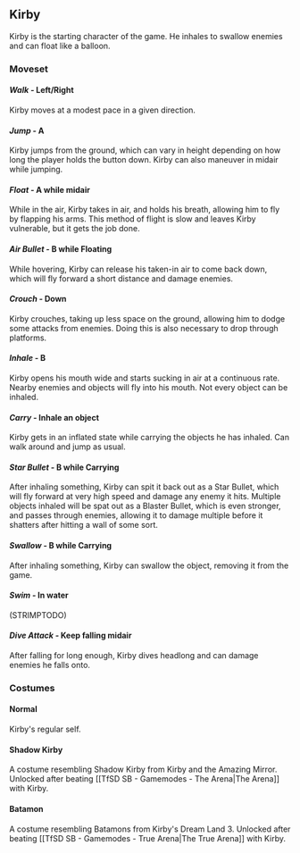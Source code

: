 ## Kirby
Kirby is the starting character of the game. He inhales to swallow enemies and can float like a balloon.
### Moveset
#### *Walk -* Left/Right
Kirby moves at a modest pace in a given direction.
#### *Jump -* A
Kirby jumps from the ground, which can vary in height depending on how long the player holds the button down. Kirby can also maneuver in midair while jumping.
#### *Float -* A while midair
While in the air, Kirby takes in air, and holds his breath, allowing him to fly by flapping his arms. This method of flight is slow and leaves Kirby vulnerable, but it gets the job done.
#### *Air Bullet -* B while Floating
While hovering, Kirby can release his taken-in air to come back down, which will fly forward a short distance and damage enemies.
#### *Crouch -* Down
Kirby crouches, taking up less space on the ground, allowing him to dodge some attacks from enemies. Doing this is also necessary to drop through platforms.
#### *Inhale -* B
Kirby opens his mouth wide and starts sucking in air at a continuous rate. Nearby enemies and objects will fly into his mouth. Not every object can be inhaled.
#### *Carry -* Inhale an object
Kirby gets in an inflated state while carrying the objects he has inhaled. Can walk around and jump as usual.
#### *Star Bullet -* B while Carrying
After inhaling something, Kirby can spit it back out as a Star Bullet, which will fly forward at very high speed and damage any enemy it hits. Multiple objects inhaled will be spat out as a Blaster Bullet, which is even stronger, and passes through enemies, allowing it to damage multiple before it shatters after hitting a wall of some sort.
#### *Swallow -* B while Carrying
After inhaling something, Kirby can swallow the object, removing it from the game.
#### *Swim -* In water
(STRIMPTODO)
#### *Dive Attack -* Keep falling midair
After falling for long enough, Kirby dives headlong and can damage enemies he falls onto.
### Costumes
#### Normal
Kirby's regular self.
#### Shadow Kirby
A costume resembling Shadow Kirby from Kirby and the Amazing Mirror. Unlocked after beating [[TfSD SB - Gamemodes - The Arena|The Arena]] with Kirby.
#### Batamon
A costume resembling Batamons from Kirby's Dream Land 3. Unlocked after beating [[TfSD SB - Gamemodes - True Arena|The True Arena]] with Kirby.